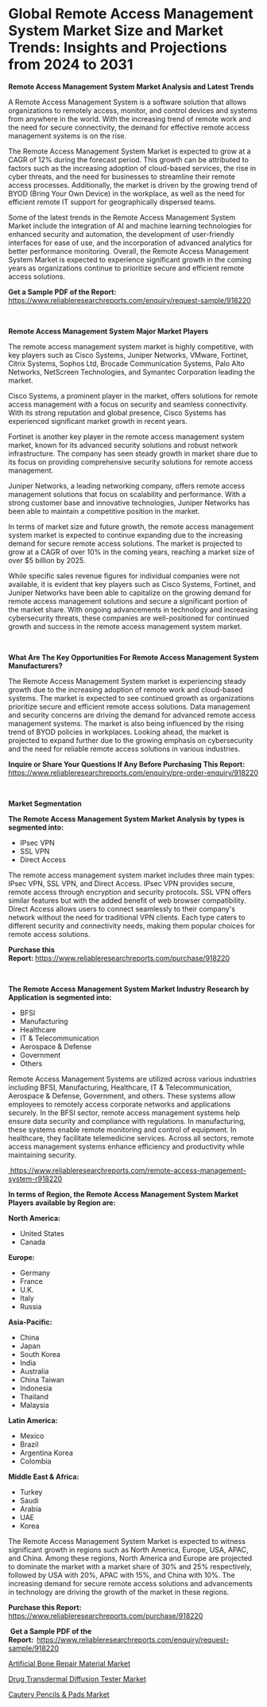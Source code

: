 <p><h1>Global Remote Access Management System Market Size and Market Trends: Insights and Projections from 2024 to 2031</h1></p><p><strong>Remote Access Management System Market Analysis and Latest Trends</strong></p>
<p><p>A Remote Access Management System is a software solution that allows organizations to remotely access, monitor, and control devices and systems from anywhere in the world. With the increasing trend of remote work and the need for secure connectivity, the demand for effective remote access management systems is on the rise.</p><p>The Remote Access Management System Market is expected to grow at a CAGR of 12% during the forecast period. This growth can be attributed to factors such as the increasing adoption of cloud-based services, the rise in cyber threats, and the need for businesses to streamline their remote access processes. Additionally, the market is driven by the growing trend of BYOD (Bring Your Own Device) in the workplace, as well as the need for efficient remote IT support for geographically dispersed teams.</p><p>Some of the latest trends in the Remote Access Management System Market include the integration of AI and machine learning technologies for enhanced security and automation, the development of user-friendly interfaces for ease of use, and the incorporation of advanced analytics for better performance monitoring. Overall, the Remote Access Management System Market is expected to experience significant growth in the coming years as organizations continue to prioritize secure and efficient remote access solutions.</p></p>
<p><strong>Get a Sample PDF of the Report:&nbsp;</strong> <a href="https://www.reliableresearchreports.com/enquiry/request-sample/918220">https://www.reliableresearchreports.com/enquiry/request-sample/918220</a></p>
<p>&nbsp;</p>
<p><strong>Remote Access Management System Major Market Players</strong></p>
<p><p>The remote access management system market is highly competitive, with key players such as Cisco Systems, Juniper Networks, VMware, Fortinet, Citrix Systems, Sophos Ltd, Brocade Communication Systems, Palo Alto Networks, NetScreen Technologies, and Symantec Corporation leading the market. </p><p>Cisco Systems, a prominent player in the market, offers solutions for remote access management with a focus on security and seamless connectivity. With its strong reputation and global presence, Cisco Systems has experienced significant market growth in recent years. </p><p>Fortinet is another key player in the remote access management system market, known for its advanced security solutions and robust network infrastructure. The company has seen steady growth in market share due to its focus on providing comprehensive security solutions for remote access management. </p><p>Juniper Networks, a leading networking company, offers remote access management solutions that focus on scalability and performance. With a strong customer base and innovative technologies, Juniper Networks has been able to maintain a competitive position in the market.</p><p>In terms of market size and future growth, the remote access management system market is expected to continue expanding due to the increasing demand for secure remote access solutions. The market is projected to grow at a CAGR of over 10% in the coming years, reaching a market size of over $5 billion by 2025.</p><p>While specific sales revenue figures for individual companies were not available, it is evident that key players such as Cisco Systems, Fortinet, and Juniper Networks have been able to capitalize on the growing demand for remote access management solutions and secure a significant portion of the market share. With ongoing advancements in technology and increasing cybersecurity threats, these companies are well-positioned for continued growth and success in the remote access management system market.</p></p>
<p>&nbsp;</p>
<p><strong>What Are The Key Opportunities For Remote Access Management System Manufacturers?</strong></p>
<p><p>The Remote Access Management System market is experiencing steady growth due to the increasing adoption of remote work and cloud-based systems. The market is expected to see continued growth as organizations prioritize secure and efficient remote access solutions. Data management and security concerns are driving the demand for advanced remote access management systems. The market is also being influenced by the rising trend of BYOD policies in workplaces. Looking ahead, the market is projected to expand further due to the growing emphasis on cybersecurity and the need for reliable remote access solutions in various industries.</p></p>
<p><strong>Inquire or Share Your Questions If Any Before Purchasing This Report:</strong> <a href="https://www.reliableresearchreports.com/enquiry/pre-order-enquiry/918220">https://www.reliableresearchreports.com/enquiry/pre-order-enquiry/918220</a></p>
<p>&nbsp;</p>
<p><strong>Market Segmentation</strong></p>
<p><strong>The Remote Access Management System Market Analysis by types is segmented into:</strong></p>
<p><ul><li>IPsec VPN</li><li>SSL VPN</li><li>Direct Access</li></ul></p>
<p><p>The remote access management system market includes three main types: IPsec VPN, SSL VPN, and Direct Access. IPsec VPN provides secure, remote access through encryption and security protocols. SSL VPN offers similar features but with the added benefit of web browser compatibility. Direct Access allows users to connect seamlessly to their company's network without the need for traditional VPN clients. Each type caters to different security and connectivity needs, making them popular choices for remote access solutions.</p></p>
<p><strong>Purchase this Report:&nbsp;</strong><a href="https://www.reliableresearchreports.com/purchase/918220">https://www.reliableresearchreports.com/purchase/918220</a></p>
<p>&nbsp;</p>
<p><strong>The Remote Access Management System Market Industry Research by Application is segmented into:</strong></p>
<p><ul><li>BFSI</li><li>Manufacturing</li><li>Healthcare</li><li>IT & Telecommunication</li><li>Aerospace & Defense</li><li>Government</li><li>Others</li></ul></p>
<p><p>Remote Access Management Systems are utilized across various industries including BFSI, Manufacturing, Healthcare, IT & Telecommunication, Aerospace & Defense, Government, and others. These systems allow employees to remotely access corporate networks and applications securely. In the BFSI sector, remote access management systems help ensure data security and compliance with regulations. In manufacturing, these systems enable remote monitoring and control of equipment. In healthcare, they facilitate telemedicine services. Across all sectors, remote access management systems enhance efficiency and productivity while maintaining security.</p></p>
<p><a href="https://www.reliableresearchreports.com/remote-access-management-system-r918220">&nbsp;https://www.reliableresearchreports.com/remote-access-management-system-r918220</a></p>
<p><strong>In terms of Region, the Remote Access Management System Market Players available by Region are:</strong></p>
<p>
    <p> <strong> North America: </strong>
        <ul>
            <li>United States</li>
            <li>Canada</li>
        </ul>
        </p> 
    <p> <strong> Europe: </strong>
        <ul>
            <li>Germany</li>
            <li>France</li>
            <li>U.K.</li>
            <li>Italy</li>
            <li>Russia</li>
        </ul>
        </p> 
    <p> <strong> Asia-Pacific: </strong>
        <ul>
            <li>China</li>
            <li>Japan</li>
            <li>South Korea</li>
            <li>India</li>
            <li>Australia</li>
            <li>China Taiwan</li>
            <li>Indonesia</li>
            <li>Thailand</li>
            <li>Malaysia</li>
        </ul>
        </p> 
    <p> <strong> Latin America: </strong>
        <ul>
            <li>Mexico</li>
            <li>Brazil</li>
            <li>Argentina Korea</li>
            <li>Colombia</li>
        </ul>
        </p> 
    <p> <strong> Middle East & Africa: </strong>
        <ul>
            <li>Turkey</li>
            <li>Saudi</li>
            <li>Arabia</li>
            <li>UAE</li>
            <li>Korea</li>
        </ul>
    </p>
    </p>
<p><p>The Remote Access Management System Market is expected to witness significant growth in regions such as North America, Europe, USA, APAC, and China. Among these regions, North America and Europe are projected to dominate the market with a market share of 30% and 25% respectively, followed by USA with 20%, APAC with 15%, and China with 10%. The increasing demand for secure remote access solutions and advancements in technology are driving the growth of the market in these regions.</p></p>
<p><strong>Purchase this Report: </strong><a href="https://www.reliableresearchreports.com/purchase/918220">https://www.reliableresearchreports.com/purchase/918220</a></p>
<p>&nbsp;<strong>Get a Sample PDF of the Report:&nbsp;&nbsp;</strong><a href="https://www.reliableresearchreports.com/enquiry/request-sample/918220">https://www.reliableresearchreports.com/enquiry/request-sample/918220</a></p>
<p><strong></strong></p>
<p><p><a href="https://github.com/JermaineCrona2023/Market-Research-Report-List-1/blob/main/artificial-bone-repair-material-market.md">Artificial Bone Repair Material Market</a></p><p><a href="https://github.com/AlysaLedner2023/Market-Research-Report-List-1/blob/main/drug-transdermal-diffusion-tester-market.md">Drug Transdermal Diffusion Tester Market</a></p><p><a href="https://github.com/Sherrillcrooksxa8i18ucf2m/Market-Research-Report-List-3/blob/main/cautery-pencils-pads-market.md">Cautery Pencils & Pads Market</a></p></p>